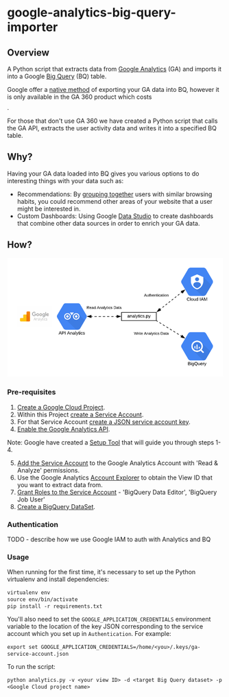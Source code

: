 # google-analytics-big-query-importer

## Overview

A Python script that extracts data from [Google Analytics](https://analytics.google.com/analytics/web/provision/?authuser=0#/provision) (GA) and imports it into a Google [Big Query](https://cloud.google.com/bigquery/) (BQ) table.

Google offer a [native method](https://support.google.com/analytics/answer/3416092) of exporting your GA data into BQ, however it is only available in the GA 360 product which costs $$$$.

For those that don't use GA 360 we have created a Python script that calls the GA API, extracts the user activity data and writes it into a specified BQ table.

## Why?

Having your GA data loaded into BQ gives you various options to do interesting things with your data such as:

* Recommendations: By [grouping together](https://cloud.google.com/bigquery-ml/docs/kmeans-tutorial) users with similar browsing habits, you could recommend other areas of your website that a user might be interested in.
* Custom Dashboards: Using Google [Data Studio](https://datastudio.google.com) to create dashboards that combine other data sources in order to enrich your GA data.

## How?

![High Level Architecture](ga_bq_highlevel.png)

### Pre-requisites

1. [Create a Google Cloud Project](https://cloud.google.com/resource-manager/docs/creating-managing-projects).
2. Within this Project [create a Service Account](https://cloud.google.com/iam/docs/creating-managing-service-accounts).
3. For that Service Account [create a JSON service account key](https://cloud.google.com/iam/docs/creating-managing-service-account-keys#creating_service_account_keys).
4. [Enable the Google Analytics API](https://developers.google.com/analytics/devguides/config/mgmt/v3/authorization).

Note: Google have created a [Setup Tool](https://console.developers.google.com/start/api?id=analyticsreporting.googleapis.com&credential=client_key) that will guide you through steps 1-4.

5. [Add the Service Account](https://support.google.com/analytics/answer/1009702) to the Google Analytics Account with 'Read & Analyze' permissions.
6. Use the Google Analytics [Account Explorer](https://ga-dev-tools.appspot.com/account-explorer/) to obtain the View ID that you want to extract data from.
7. [Grant Roles to the Service Account](https://cloud.google.com/iam/docs/granting-roles-to-service-accounts) - 'BigQuery Data Editor', 'BigQuery Job User'
8. [Create a BigQuery DataSet](https://cloud.google.com/bigquery/docs/datasets).

### Authentication

TODO - describe how we use Google IAM to auth with Analytics and BQ

### Usage

When running for the first time, it's necessary to set up the Python virtualenv and install dependencies:

```
virtualenv env
source env/bin/activate
pip install -r requirements.txt
```

You'll also need to set the `GOOGLE_APPLICATION_CREDENTIALS` environment variable to the location of the key JSON corresponding to the service account which you set up in `Authentication`. For example:

```
export set GOOGLE_APPLICATION_CREDENTIALS=/home/<you>/.keys/ga-service-account.json
```

To run the script:

```
python analytics.py -v <your view ID> -d <target Big Query dataset> -p <Google Cloud project name>
```

